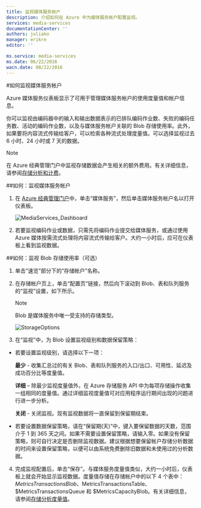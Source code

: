```yaml
---
title: 监视媒体服务帐户
description: 介绍如何在 Azure 中为媒体服务帐户配置监视。
services: media-services
documentationCenter: ''
authors: juliako
manager: erikre
editor: ''

ms.service: media-services
ms.date: 06/22/2016
wacn.date: 08/22/2016
---
```


#<a id="monitormediaservicesaccount"></a>如何监视媒体服务帐户

Azure 媒体服务仪表板显示了可用于管理媒体服务帐户的使用度量值和帐户信息。

你可以监视由编码器中的输入和输出数据表示的已排队编码作业数、失败的编码任务数、活动的编码作业数，以及与媒体服务帐户关联的 Blob 存储使用率。此外，如果要将内容流式传输给客户，可以检索各种流式处理度量值。可以选择监视过去 6 小时、24 小时或 7 天的数据。

>[!NOTE]
> 在 Azure 经典管理门户中监视存储数据会产生相关的额外费用。有关详细信息，请参阅[存储分析和计费](https://msdn.microsoft.com/zh-cn/library/azure/hh360997.aspx)。

##<a id="configuremonitoring"></a>如何：监视媒体服务帐户

1. 在 [Azure 经典管理门户](https://manage.windowsazure.cn/)中，单击“媒体服务”，然后单击媒体服务帐户名以打开仪表板。 

    ![MediaServices\_Dashboard][dashboard]

2. 若要监视编码作业或数据，只需先将编码作业提交给媒体服务，或通过使用 Azure 媒体按需流式处理将内容流式传输给客户。大约一小时后，应可在仪表板上看到监视数据。

##<a id="configuringstorage"></a>如何：监视 Blob 存储使用率（可选）
1. 单击“速览”部分下的“存储帐户”名称。
2. 在存储帐户页上，单击“配置页”链接，然后向下滚动到 Blob、表和队列服务的“监视”设置，如下所示。

    >[!NOTE]
    > Blob 是媒体服务中唯一受支持的存储类型。

    ![StorageOptions][storage_options_scoped]

3. 在“监视”中，为 Blob 设置监视级别和数据保留策略：

-  若要设置监视级别，请选择以下一项：

      **最少** - 收集汇总过的有关 Blob、表和队列服务的入口/出口、可用性、延迟及成功百分比等度量值。

      **详细** – 除最少监视度量值外，在 Azure 存储服务 API 中为每项存储操作收集一组相同的度量值。通过详细监视度量值可对应用程序运行期间出现的问题进行进一步分析。

      **关闭** - 关闭监视。现有监视数据将一直保留到保留期结束。

- 若要设置数据保留策略，请在“保留期(天)”中，键入要保留数据的天数，范围介于 1 到 365 天之间。如果不需要设置保留策略，请输入零。如果没有保留策略，则可自行决定是否删除监视数据。建议根据想要保留帐户存储分析数据的时间来设置保留策略，以便可以由系统免费删除旧数据和未使用过的分析数据。

4. 完成监视配置后，单击“保存”。与媒体服务度量值类似，大约一小时后，仪表板上就会开始显示监视数据。度量值存储在存储帐户中的以下 4 个表中：$MetricsTransactionsBlob、$MetricsTransactionsTable、$MetricsTransactionsQueue 和 $MetricsCapacityBlob。有关详细信息，请参阅[存储分析度量值](https://msdn.microsoft.com/zh-cn/library/azure/hh343258.aspx)。

<!-- Images -->

[dashboard]: ./media/media-services-monitor-services-account/media-services-dashboard.png
[storage_options_scoped]: ./media/media-services-monitor-services-account/storagemonitoringoptions_scoped.png

<!---HONumber=Mooncake_Quality_Review_1202_2016-->
